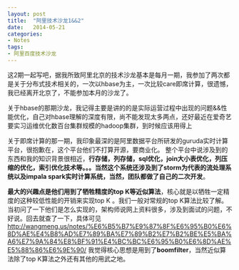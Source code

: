 ```yaml
---
layout: post
title:  "阿里技术沙龙1&&2"
date:   2014-05-21
categories: 
- Notes 
tags:
- 阿里百度技术沙龙
---
```


这2期一起写吧，据我所致阿里北京的技术沙龙基本是每月一期，我参加了两次都是关于分布式技术相关的，一次以hbase为主，一次比较care即席计算，很遗憾，我已经离开北京了，不能参加本月的沙龙了。


关于hbase的那期沙龙，我记得主要是讲的的是实际运营过程中出现的问题&&性能优化，自己对hbase理解的深度有限，尚不能发现太多两点，还好最近在爱奇艺要实习运维优化数百台集群规模的hadoop集群，到时候应该用得上

关于即席计算的那一期，我印象最深的是阿里数据平台所研发的guruda实时计算平台，很抱歉在，这个平台他们不打算开源，要商业化。
整个平台中说涉及到的东西和我的知识背景很相近，**行存储，列存储，sql优化，join大小表优化，列压缩的优化，索引优化技术等。。。当然这个系统还涉及到了storm为代表的流处理系统以及impala spark实时计算系统，当然，团队都做了自己的二次开发**。

**最大的兴趣点是他们用到了牺牲精度的top K等近似算法**，核心就是以牺牲一定精度的这种较低性能的开销来实现top K 。我们一般对常规的top K算法比较了解。当初问了一下他们是怎么实现的，架构师说网上资料很多，涉及到面试的问题，不好说。回去就查了一下，具体可见
http://wangmeng.us/notes/%E6%B5%B7%E9%87%8F%E6%95%B0%E6%8D%AE%E4%B8%AD%E7%89%BA%E7%89%B2%E7%B2%BE%E5%BA%A6%E7%9A%84%E8%BF%91%E4%BC%BC%E6%95%B0%E6%8D%AE%E5%88%86%E6%9E%90/
我觉得核心思想是用到了**boomfilter**，当然近似算法除了top K算法之外还有其他的用武之地。
